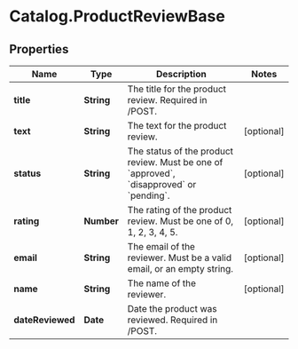 # Catalog.ProductReviewBase

## Properties
Name | Type | Description | Notes
------------ | ------------- | ------------- | -------------
**title** | **String** | The title for the product review. Required in /POST. | 
**text** | **String** | The text for the product review.  | [optional] 
**status** | **String** | The status of the product review. Must be one of &#x60;approved&#x60;, &#x60;disapproved&#x60; or &#x60;pending&#x60;.  | [optional] 
**rating** | **Number** | The rating of the product review. Must be one of 0, 1, 2, 3, 4, 5. | [optional] 
**email** | **String** | The email of the reviewer. Must be a valid email, or an empty string. | [optional] 
**name** | **String** | The name of the reviewer. | [optional] 
**dateReviewed** | **Date** | Date the product was reviewed. Required in /POST.  | 
